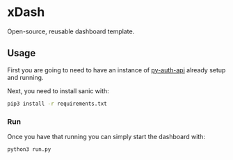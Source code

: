 # xDash

Open-source, reusable dashboard template.

## Usage

First you are going to need to have an instance of [py-auth-api](https://github.com/onyxcode/py-auth-api) already setup and running.

Next, you need to install sanic with:

```bash
pip3 install -r requirements.txt
```

### Run

Once you have that running you can simply start the dashboard with:

```bash
python3 run.py
```
